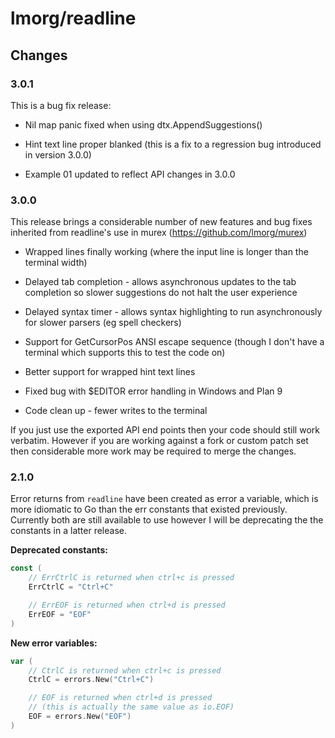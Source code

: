 # lmorg/readline

## Changes

### 3.0.1

This is a bug fix release:

* Nil map panic fixed when using dtx.AppendSuggestions()

* Hint text line proper blanked (this is a fix to a regression bug introduced
  in version 3.0.0)

* Example 01 updated to reflect API changes in 3.0.0

### 3.0.0

This release brings a considerable number of new features and bug fixes
inherited from readline's use in murex (https://github.com/lmorg/murex)

* Wrapped lines finally working (where the input line is longer than the
  terminal width)

* Delayed tab completion - allows asynchronous updates to the tab completion so
  slower suggestions do not halt the user experience

* Delayed syntax timer - allows syntax highlighting to run asynchronously for 
  slower parsers (eg spell checkers)

* Support for GetCursorPos ANSI escape sequence (though I don't have a terminal
  which supports this to test the code on)

* Better support for wrapped hint text lines

* Fixed bug with $EDITOR error handling in Windows and Plan 9

* Code clean up - fewer writes to the terminal

If you just use the exported API end points then your code should still work
verbatim. However if you are working against a fork or custom patch set then
considerable more work may be required to merge the changes.

### 2.1.0

Error returns from `readline` have been created as error a variable, which is
more idiomatic to Go than the err constants that existed previously. Currently
both are still available to use however I will be deprecating the the constants
in a latter release.

**Deprecated constants:**
```go
const (
	// ErrCtrlC is returned when ctrl+c is pressed
	ErrCtrlC = "Ctrl+C"

	// ErrEOF is returned when ctrl+d is pressed
	ErrEOF = "EOF"
)
```

**New error variables:**
```go
var (
	// CtrlC is returned when ctrl+c is pressed
	CtrlC = errors.New("Ctrl+C")

	// EOF is returned when ctrl+d is pressed
	// (this is actually the same value as io.EOF)
	EOF = errors.New("EOF")
)
```